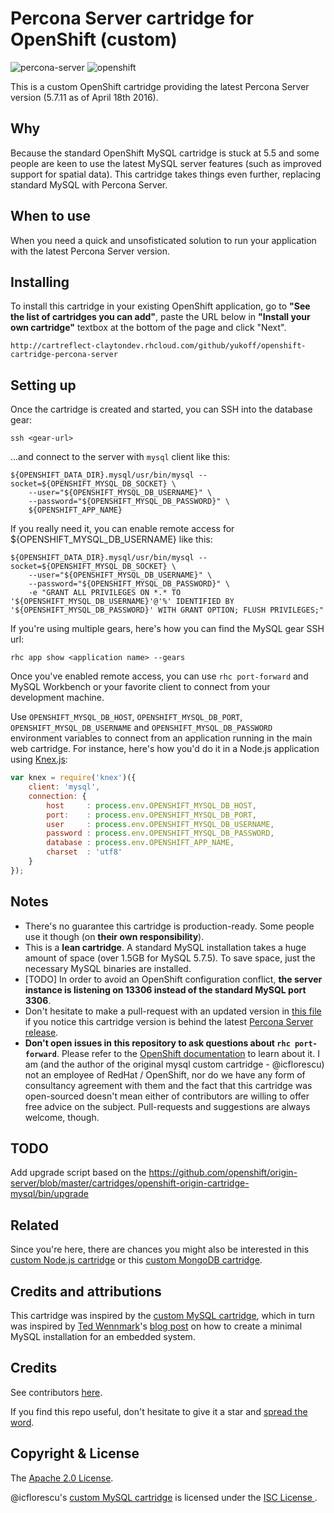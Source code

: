 # Percona Server cartridge for OpenShift (custom)

![percona-server](http://imgh.us/percona-server-logo.png) ![openshift](http://imgh.us/openshift-logo.png)

This is a custom OpenShift cartridge providing the latest Percona Server version (5.7.11 as of April 18th 2016).

## Why

Because the standard OpenShift MySQL cartridge is stuck at 5.5 and some people are keen to use the latest MySQL server features (such as improved support for spatial data). This cartridge takes things even further, replacing standard MySQL with Percona Server.

## When to use

When you need a quick and unsofisticated solution to run your application with the latest Percona Server version.

## Installing

To install this cartridge in your existing OpenShift application, go to **"See the list of cartridges you can add"**, paste the URL below in **"Install your own cartridge"** textbox at the bottom of the page and click "Next".

    http://cartreflect-claytondev.rhcloud.com/github/yukoff/openshift-cartridge-percona-server

## Setting up

Once the cartridge is created and started, you can SSH into the database gear:
```
ssh <gear-url>
```
...and connect to the server with `mysql` client like this:
```
${OPENSHIFT_DATA_DIR}.mysql/usr/bin/mysql --socket=${OPENSHIFT_MYSQL_DB_SOCKET} \
    --user="${OPENSHIFT_MYSQL_DB_USERNAME}" \
    --password="${OPENSHIFT_MYSQL_DB_PASSWORD}" \
    ${OPENSHIFT_APP_NAME}
```

If you really need it, you can enable remote access for ${OPENSHIFT_MYSQL_DB_USERNAME} like this:
```
${OPENSHIFT_DATA_DIR}.mysql/usr/bin/mysql --socket=${OPENSHIFT_MYSQL_DB_SOCKET} \
    --user="${OPENSHIFT_MYSQL_DB_USERNAME}" \
    --password="${OPENSHIFT_MYSQL_DB_PASSWORD}" \
    -e "GRANT ALL PRIVILEGES ON *.* TO '${OPENSHIFT_MYSQL_DB_USERNAME}'@'%' IDENTIFIED BY '${OPENSHIFT_MYSQL_DB_PASSWORD}' WITH GRANT OPTION; FLUSH PRIVILEGES;"
```

If you're using multiple gears, here's how you can find the MySQL gear SSH url:
```
rhc app show <application name> --gears
```

Once you've enabled remote access, you can use `rhc port-forward` and MySQL Workbench or your favorite client to connect from your development machine.

Use `OPENSHIFT_MYSQL_DB_HOST`, `OPENSHIFT_MYSQL_DB_PORT`, `OPENSHIFT_MYSQL_DB_USERNAME` and `OPENSHIFT_MYSQL_DB_PASSWORD` environment variables to connect from an application running in the main web cartridge. For instance, here's how you'd do it in a Node.js application using [Knex.js](http://knexjs.org/):
```javascript
var knex = require('knex')({
    client: 'mysql',
    connection: {
        host     : process.env.OPENSHIFT_MYSQL_DB_HOST,
        port:    : process.env.OPENSHIFT_MYSQL_DB_PORT,
        user     : process.env.OPENSHIFT_MYSQL_DB_USERNAME,
        password : process.env.OPENSHIFT_MYSQL_DB_PASSWORD,
        database : process.env.OPENSHIFT_APP_NAME,
        charset  : 'utf8'
    }
});
```

## Notes

- There's no guarantee this cartridge is production-ready. Some people use it though (on **their own responsibility**).
- This is a **lean cartridge**. A standard MySQL installation takes a huge amount of space (over 1.5GB for MySQL 5.7.5). To save space, just the necessary MySQL binaries are installed.
- [TODO] In order to avoid an OpenShift configuration conflict, **the server instance is listening on 13306 instead of the standard MySQL port 3306**.
- Don't hesitate to make a pull-request with an updated version in [this file](https://github.com/yukoff/openshift-cartridge-percona-server/blob/master/metadata/manifest.yml#L4) if you notice this cartridge version is behind the latest [Percona Server release](https://www.percona.com/downloads/Percona-Server-5.7/LATEST).
- **Don't open issues in this repository to ask questions about `rhc port-forward`**. Please refer to the [OpenShift documentation](https://developers.openshift.com/en/managing-port-forwarding.html) to learn about it. I am (and the author of the original mysql custom cartridge - @icflorescu) not an employee of RedHat / OpenShift, nor do we have any form of consultancy agreement with them and the fact that this cartridge was open-sourced doesn't mean either of contributors are willing to offer free advice on the subject. Pull-requests and suggestions are always welcome, though.

## TODO

Add upgrade script based on the https://github.com/openshift/origin-server/blob/master/cartridges/openshift-origin-cartridge-mysql/bin/upgrade

## Related

Since you're here, there are chances you might also be interested in this [custom Node.js cartridge](https://github.com/icflorescu/openshift-cartridge-nodejs) or this [custom MongoDB cartridge](https://github.com/icflorescu/openshift-cartridge-mongodb).

## Credits and attributions

This cartridge was inspired by the [custom MySQL cartridge](https://github.com/icflorescu/openshift-cartridge-mysql), which in turn was inspired by [Ted Wennmark](https://se.linkedin.com/in/tedwennmark)'s [blog post](http://mysql-nordic.blogspot.ro/2015/02/creating-minimal-mysql-installation-for.html) on how to create a minimal MySQL installation for an embedded system.

## Credits

See contributors [here](https://github.com/yukoff/openshift-cartridge-percona-server/graphs/contributors).

If you find this repo useful, don't hesitate to give it a star and [spread the word](http://twitter.com/share?text=Checkout%20this%20custom%20Percona%20Server%20cartridge%20for%20OpenShift!&amp;url=http%3A%2F%2Fgithub.com/yukoff/openshift-cartridge-percona-server&amp;hashtags=PerconaServer,MySQL,database,OpenShift&amp;via=yu_koff).

## Copyright & License

The [Apache 2.0 License](http://github.com/yukoff/openshift-cartridge-percona-server/blob/master/LICENSE).

@icflorescu's [custom MySQL cartridge](https://github.com/icflorescu/openshift-cartridge-mysql) is licensed under the [ISC License ](https://github.com/icflorescu/openshift-cartridge-mysql/blob/master/LICENSE).

